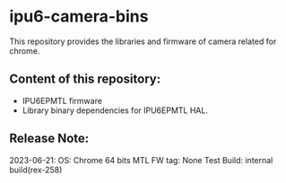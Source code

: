 # ipu6-camera-bins

This repository provides the libraries and firmware of camera related for chrome.

## Content of this repository:
* IPU6EPMTL firmware
* Library binary dependencies for IPU6EPMTL HAL.

## Release Note:
2023-06-21:
OS:           Chrome 64 bits
MTL FW tag:   None
Test Build:   internal build(rex-258)

